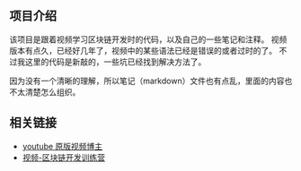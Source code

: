 ## 项目介绍

该项目是跟着视频学习区块链开发时的代码，以及自己的一些笔记和注释。
视频版本有点久，已经好几年了，视频中的某些语法已经是错误的或者过时的了。
不过我这里的代码是新敲的，一些坑已经找到解决方法了。

因为没有一个清晰的理解，所以笔记（markdown）文件也有点乱，里面的内容也不太清楚怎么组织。

## 相关链接

* [youtube 原版视频博主](https://www.youtube.com/c/DappUniversity/featured)
* [视频-区块链开发训练营](https://www.bilibili.com/video/BV153411N7to)
